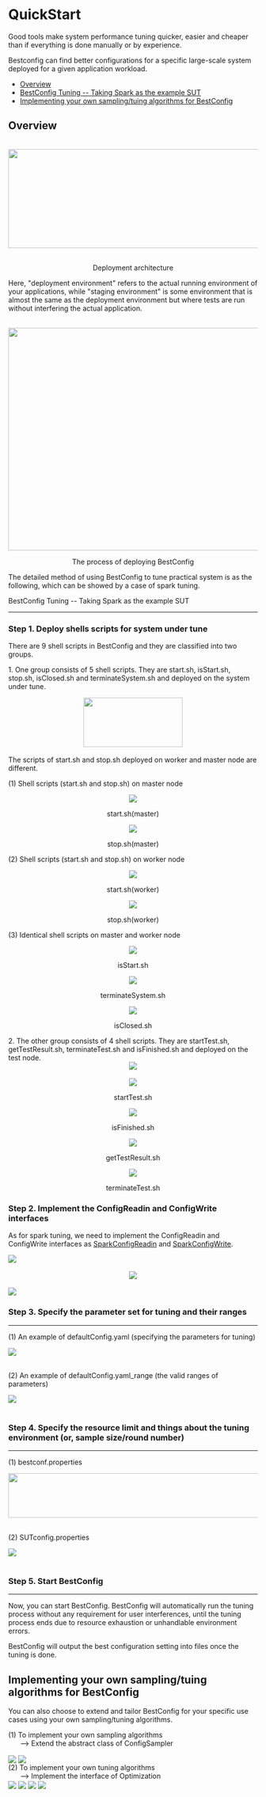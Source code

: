 QuickStart
======================

Good tools make system performance tuning quicker, easier and cheaper than if everything is done manually or by experience.

Bestconfig can find better configurations for a specific large-scale system deployed for a given application workload.

* [Overview](#1)<br>
* [BestConfig Tuning -- Taking Spark as the example SUT](#2)<br>
* [Implementing your own sampling/tuing algorithms for BestConfig](#3)<br>

Overview
-----------------------

<div align=center>
    <br />
    <img src="https://github.com/zhuyuqing/bestconf/blob/master/doc/pics/BestConfig.png" width = "600" height = "200" align=center />
    <p align=center>Deployment architecture </p>
</div>

Here, "deployment environment" refers to the actual running environment of your applications, while "staging environment" is some environment that is almost the same as the deployment environment but where tests are run without interfering the actual application.

<div align=center>
    <br />
    <img src="https://github.com/zhuyuqing/bestconf/blob/master/doc/pics/workflow.jpg" width = "640" height = "450" align=center />
</div>
<div>
<p align=center>The process of deploying BestConfig </p>
</div>

The detailed method of using BestConfig to tune practical system is as the following, which can be showed by a case of spark tuning.

<span id='#3'>BestConfig Tuning -- Taking Spark as the example SUT</span>

--------------------------
### Step 1. Deploy shells scripts for system under tune
There are 9 shell scripts in BestConfig and they are classified into two groups.<br />
<p>1. One group consists of 5 shell scripts. They are start.sh, isStart.sh, stop.sh, isClosed.sh and terminateSystem.sh and deployed on the system under tune. <br /> </p>
  <div align=center>
    <img src="https://github.com/zhuyuqing/bestconf/blob/master/doc/pics/shells-tune.jpg" width = "200" height = "100" align=center />
</div>
<br />
The scripts of start.sh and stop.sh deployed on worker and master node are different. <br />  
<p>(1) Shell scripts (start.sh and stop.sh) on master node</p>
<div align=center>
    <img src="https://github.com/zhuyuqing/bestconf/blob/master/doc/pics/start.jpg"  align=center />
</div>
<p align=center>start.sh(master)</p>
<div align=center>
    <img src="https://github.com/zhuyuqing/bestconf/blob/master/doc/pics/stop.jpg"  align=center />
</div>
<p align=center>stop.sh(master)</p>
<p>(2) Shell scripts (start.sh and stop.sh) on worker node</p>
<div align=center>
    <img src="https://github.com/zhuyuqing/bestconf/blob/master/doc/pics/start_worker.jpg" align=center />
</div>
<p align=center>start.sh(worker)</p>
<div align=center>
    <img src="https://github.com/zhuyuqing/bestconf/blob/master/doc/pics/stop_worker.jpg" align=center />
</div>
<p align=center>stop.sh(worker)</p>
<p>(3) Identical shell scripts on master and worker node</p>
<div align=center>
    <img src="https://github.com/zhuyuqing/bestconf/blob/master/doc/pics/isStart.jpg" align=center />
</div>
<p align=center>isStart.sh</p>
<div align=center>
    <img src="https://github.com/zhuyuqing/bestconf/blob/master/doc/pics/terminateSystem.jpg"  align=center />
</div>
<p align=center>terminateSystem.sh</p>
<div align=center>
    <img src="https://github.com/zhuyuqing/bestconf/blob/master/doc/pics/isClosed.jpg" align=center />
</div>
<p align=center>isClosed.sh</p>
2. The other group consists of 4 shell scripts. They are startTest.sh, getTestResult.sh, terminateTest.sh and isFinished.sh and deployed on the test node. <br />
   <div align=center>
    <img src="https://github.com/zhuyuqing/bestconf/blob/master/doc/pics/shell-test.jpg"  align=center />
</div>
<br />
<div align=center>
 <img src="https://github.com/zhuyuqing/bestconf/blob/master/doc/pics/startTest.jpg"  align=center />
</div>
<p align=center>startTest.sh</p>
<div align=center>
 <img src="https://github.com/zhuyuqing/bestconf/blob/master/doc/pics/isFinished.jpg"  align=center />
</div>
<p align=center>isFinished.sh</p>
<div align=center>
 <img src="https://github.com/zhuyuqing/bestconf/blob/master/doc/pics/getTestResult.jpg"  align=center />
</div>
<p align=center>getTestResult.sh</p>
<div align=center>
 <img src="https://github.com/zhuyuqing/bestconf/blob/master/doc/pics/terminateTest.jpg"  align=center />
</div>
<p align=center>terminateTest.sh</p>

### Step 2. Implement the ConfigReadin and ConfigWrite interfaces 
As for spark tuning, we need to implement the ConfigReadin and ConfigWrite interfaces as [SparkConfigReadin](https://github.com/zhuyuqing/bestconf/blob/master/src/spark/cn/ict/zyq/bestConf/cluster/InterfaceImpl/SparkConfigReadin.java) and [SparkConfigWrite](https://github.com/zhuyuqing/bestconf/blob/master/src/spark/cn/ict/zyq/bestConf/cluster/InterfaceImpl/SparkConfigWrite.java).
<div>
 <img src="https://github.com/zhuyuqing/bestconf/blob/master/doc/pics/interface1.jpg"  align=center />
</div>
<br />
<div align=center>
 <img src="https://github.com/zhuyuqing/bestconf/blob/master/doc/pics/interface2.jpg"  align=center />
</div>
<br />
<div>
 <img src="https://github.com/zhuyuqing/bestconf/blob/master/doc/pics/interface3.jpg"  align=center />
</div>

### Step 3. Specify the parameter set for tuning and their ranges
------------------------
<p>(1) An example of defaultConfig.yaml (specifying the parameters for tuning)  </p>
<div>
 <img src="https://github.com/zhuyuqing/bestconf/blob/master/doc/pics/defaultConfig_yaml.jpg"  align=center />
</div>
<br />
<p>(2) An example of defaultConfig.yaml_range (the valid ranges of parameters) </p>
<div>
 <img src="https://github.com/zhuyuqing/bestconf/blob/master/doc/pics/defaultConfig_yamlrange.jpg"  align=center />
</div>
<br />

### Step 4. Specify the resource limit and things about the tuning environment (or, sample size/round number) 
------------------------
<p>(1) bestconf.properties </p>
<div>
 <img src="https://github.com/zhuyuqing/bestconf/blob/master/doc/pics/bestconf_propertiesNew4.jpg" width = "640" height = "90" align=center />
</div>
<br />

<p>(2) SUTconfig.properties </p>
<div >
 <img src="https://github.com/zhuyuqing/bestconf/blob/master/doc/pics/SUTconfig_propertiesNew3.jpg"  align=center />
</div>
<br />

### Step 5. Start BestConfig
------------------------
Now, you can start BestConfig. BestConfig will automatically run the tuning process without any requirement for user interferences, until the tuning process ends due to resource exhaustion or unhandlable environment errors.

BestConfig will output the best configuration setting into files once the tuning is done.

Implementing your own sampling/tuing algorithms for BestConfig
---------------------------

You can also choose to extend and tailor BestConfig for your specific use cases using your own sampling/tuning algorithms.

   (1) To implement your own sampling algorithms <br />
       --> Extend the abstract class of ConfigSampler <br />
 <div>
 <img src="https://github.com/zhuyuqing/bestconf/blob/master/doc/pics/ConfigSampler1.jpg"  align=center />
    <img src="https://github.com/zhuyuqing/bestconf/blob/master/doc/pics/ConfigSampler2.jpg"  align=center />
 </div>
   (2) To implement your own tuning algorithms <br />
       --> Implement the interface of Optimization <br />
       <div>
    <img src="https://github.com/zhuyuqing/bestconf/blob/master/doc/pics/Optimization1.jpg"  align=center />
    <img src="https://github.com/zhuyuqing/bestconf/blob/master/doc/pics/Optimization2.jpg"  align=center />
    <img src="https://github.com/zhuyuqing/bestconf/blob/master/doc/pics/Optimization3.jpg"  align=center />
    <img src="https://github.com/zhuyuqing/bestconf/blob/master/doc/pics/Optimization5.jpg"  align=center />
    </div>
